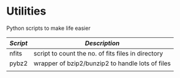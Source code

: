# Utilities
Python scripts to make life easier

| *Script* | *Description* |
| ------ | ----------- |
| nfits  | script to count the no. of fits files in directory |
| pybz2  | wrapper of bzip2/bunzip2 to handle lots of files |
|        |             | 
